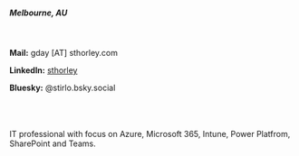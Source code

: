 
##### Melbourne, AU
<br>

**Mail:** gday [AT] sthorley.com

**LinkedIn:** [sthorley](https://www.linkedin.com/in/sthorley/)

**Bluesky:** @stirlo.bsky.social

<br>
<br>
<br>
IT professional with focus on Azure, Microsoft 365, Intune, Power Platfrom, SharePoint and Teams.
